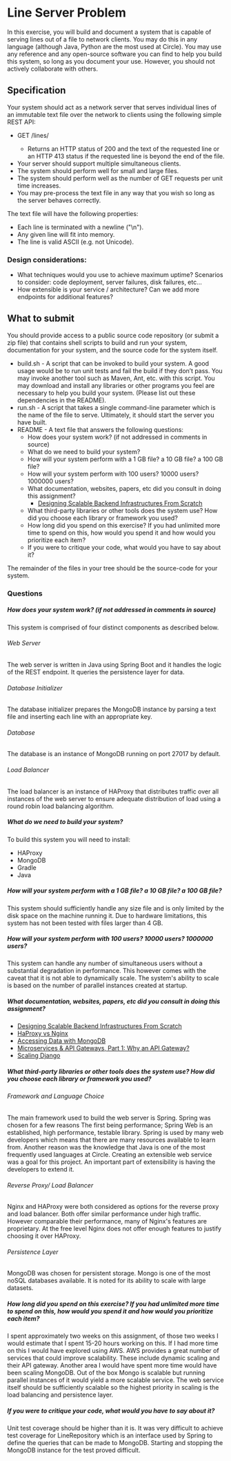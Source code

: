 # Line Server Problem
In this exercise, you will build and document a system that is capable of serving lines out of a
file to network clients. You may do this in any language (although Java, Python are the most
used at Circle). You may use any reference and any open-source software you can find to help
you build this system, so long as you document your use. However, you should not actively
collaborate with others.

## Specification
Your system should act as a network server that serves individual lines of an immutable text file
over the network to clients using the following simple REST API:
* GET /lines/<line index>
  * Returns an HTTP status of 200 and the text of the requested line or an HTTP 413 status if the requested line is beyond the end of the file.
* Your server should support multiple simultaneous clients.
* The system should perform well for small and large files.
* The system should perform well as the number of GET requests per unit time increases.
* You may pre-process the text file in any way that you wish so long as the server behaves
correctly.

The text file will have the following properties:
* Each line is terminated with a newline ("\n").
* Any given line will fit into memory.
* The line is valid ASCII (e.g. not Unicode).

### Design considerations:
* What techniques would you use to achieve maximum uptime? Scenarios to consider:
code deployment, server failures, disk failures, etc…
* How extensible is your service / architecture? Can we add more endpoints for additional
features?
## What to submit
You should provide access to a public source code repository (or submit a zip file) that contains
shell scripts to build and run your system, documentation for your system, and the source code
for the system itself.
* build.sh​ - A script that can be invoked to build your system. A good usage would be to
run unit tests and fail the build if they don’t pass. You may invoke another tool such as
Maven, Ant, etc. with this script. You may download and install any libraries or other
programs you feel are necessary to help you build your system. (Please list out these
dependencies in the README).
* run.sh​ - A script that takes a single command-line parameter which is the name of the
file to serve. Ultimately, it should start the server you have built.
* README​ - A text file that answers the following questions:
  * How does your system work? (if not addressed in comments in source)
  * What do we need to build your system?
  * How will your system perform with a 1 GB file? a 10 GB file? a 100 GB file?
  * How will your system perform with 100 users? 10000 users? 1000000 users?
  * What documentation, websites, papers, etc did you consult in doing this assignment?
    * [Designing Scalable Backend Infrastructures From Scratch](https://medium.com/@helloansh/designing-scalable-backend-infrastructures-from-scratch-af80f5767ccc)
  * What third-party libraries or other tools does the system use? How did you
choose each library or framework you used?
  * How long did you spend on this exercise? If you had unlimited more time to spend on this, how would you spend it and how would you prioritize each item?
  * If you were to critique your code, what would you have to say about it?

The remainder of the files in your tree should be the source-code for your system.


### Questions 
##### How does your system work? (if not addressed in comments in source)
This system is comprised of four distinct components as described below.

###### Web Server
The web server is written in Java using Spring Boot and it handles the logic of the REST endpoint. It queries the persistence
layer for data.

###### Database Initializer 
The database initializer prepares the MongoDB instance by parsing a text file and inserting each line with an appropriate
key.

###### Database
The database is an instance of MongoDB running on port 27017 by default.

###### Load Balancer
The load balancer is an instance of HAProxy that distributes traffic over all instances of the web server to ensure
adequate distribution of load using a round robin load balancing algorithm.
  
##### What do we need to build your system?
To build this system you will need to install:
* HAProxy
* MongoDB 
* Gradle
* Java

##### How will your system perform with a 1 GB file? a 10 GB file? a 100 GB file?
This system should sufficiently handle any size file and is only limited by the disk space on the machine running it.
Due to hardware limitations, this system has not been tested with files larger than 4 GB.

##### How will your system perform with 100 users? 10000 users? 1000000 users?
This system can handle any number of simultaneous users without a substantial degradation in performance. This however
comes with the caveat that it is not able to dynamically scale. The system's ability to scale is based on the number of parallel
instances created at startup. 

##### What documentation, websites, papers, etc did you consult in doing this assignment?
   * [Designing Scalable Backend Infrastructures From Scratch](https://medium.com/@helloansh/designing-scalable-backend-infrastructures-from-scratch-af80f5767ccc)
   * [HaProxy vs Nginx](https://www.keycdn.com/support/haproxy-vs-nginx/)
   * [Accessing Data with MongoDB](https://spring.io/guides/gs/accessing-data-mongodb/)
   * [Microservices & API Gateways, Part 1: Why an API Gateway?](https://www.nginx.com/blog/microservices-api-gateways-part-1-why-an-api-gateway/)
   * [Scaling Django](https://djangobook.com/scaling-django/)
   
#####  What third-party libraries or other tools does the system use? How did you choose each library or framework you used?
###### Framework and Language Choice
The main framework used to build the web server is Spring. Spring was chosen for a few reasons
The first being performance; Spring Web is an established, high performance, testable library. Spring is used by many web developers
which means that there are many resources available to learn from. Another reason was the knowledge that
Java is one of the most frequently used languages at Circle. Creating an extensible web service was
a goal for this project. An important part of extensibility is having the developers to extend it.
###### Reverse Proxy/ Load Balancer 
Nginx and HAProxy were both considered as options for the reverse proxy and load balancer. Both offer similar performance under high 
traffic. However comparable their performance, many of Nginx's features
are proprietary. At the free level Nginx does not offer enough features to justify choosing it over
HAProxy. 
###### Persistence Layer
MongoDB was chosen for persistent storage. Mongo is one of the most noSQL databases available. It is noted for its ability to 
scale with large datasets. 



##### How long did you spend on this exercise? If you had unlimited more time to spend on this, how would you spend it and how would you prioritize each item?
I spent approximately two weeks on this assignment, of those two weeks I would estimate that I spent 15-20 hours working on this.
 If I had more time on this I would have explored using AWS. AWS provides a great number of services that could 
 improve scalability. These include dynamic scaling and their API gateway. Another area I would have spent more time would 
 have been scaling MongoDB. Out of the box Mongo is scalable but running parallel instances of it would yield a more scalable service.
 The web service itself should be sufficiently scalable so the highest priority in scaling is the load balancing and persistence layer. 

##### If you were to critique your code, what would you have to say about it?
Unit test coverage should be higher than it is. It was very difficult to achieve test coverage for LineRepository which 
is an interface used by Spring to define the queries that can be made to MongoDB. Starting and stopping the MongoDB instance 
for the test proved difficult. 
